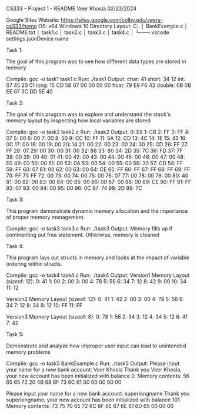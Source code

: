 CS333 - Project 1 - README Veer Khosla 02/22/2024

Google Sites Website:
https://sites.google.com/colby.edu/veers-cs333/home OS: x64 Windows 10
Directory Layout: C:. │ BankExample.c │ README.txt │ task1.c │ task2.c │
task3.c │ task4.c │ └───.vscode settings.jsonDevice name

Task 1:

The goal of this program was to see how different data types are stored
in memory

Compile: gcc -o task1 task1.c Run: ./task1 Output: char: 41 short: 34 12
int: 67 45 23 01 long: 15 CD 5B 07 00 00 00 00 float: 79 E9 F6 42
double: 0B 0B EE 07 3C DD 5E 40

Task 2:

The goal of this program was to explore and understand the stack's
memory layout by inspecting how local variables are stored

Compile: gcc -o task2 task2.c Run: ./task2 Output: 0: E8 1: CB 2: FF 3:
FF 4: 07 5: 00 6: 00 7: 00 8: 50 9: CC 10: FF 11: 5A 12: CD 13: 4C 14:
1E 15: 43 16: 0C 17: 00 18: 00 19: 00 20: 14 21: 00 22: 00 23: 00 24: 30
25: CD 26: FF 27: FF 28: 07 29: 00 30: 00 31: 00 32: 88 33: 80 34: 2D
35: 7C 36: FD 37: 7F 38: 00 39: 00 40: 01 41: 00 42: 00 43: 00 44: 00
45: 00 46: 00 47: 00 48: E0 49: 03 50: 00 51: 00 52: 0A 53: 00 54: 00
55: 00 56: 30 57: CD 58: FF 59: FF 60: 07 61: 00 62: 00 63: 00 64: CE
65: FF 66: FF 67: FF 68: FF 69: FF 70: FF 71: FF 72: 00 73: 00 74: 00
75: 00 76: 07 77: 00 78: 00 79: 00 80: 40 81: 00 82: 00 83: 00 84: 00
85: 00 86: 00 87: 00 88: 00 89: CE 90: FF 91: FF 92: 07 93: 00 94: 00
95: 00 96: 0C 97: 74 98: 2D 99: 7C

Task 3:

This program demonstrate dynamic memory allocation and the importance of
proper memory management.

Compile: gcc -o task3 task3.c Run: ./task3 Output: Memory fills up if
commenting out free statement. Otherwise, memory is cleaned

Task 4:

This program lays out structs in memory and looks at the impact of
variable ordering within structs.

Compile: gcc -o task4 task4.c Run: ./task4 Output: Version1 Memory
Layout (sizeof: 12): 0: 41 1: 00 2: 00 3: 00 4: 78 5: 56 6: 34 7: 12 8:
42 9: 00 10: 34 11: 12

Version2 Memory Layout (sizeof: 12): 0: 41 1: 42 2: 00 3: 00 4: 78 5: 56
6: 34 7: 12 8: 34 9: 12 10: FF 11: FF

Version3 Memory Layout (sizeof: 8): 0: 78 1: 56 2: 34 3: 12 4: 34 5: 12
6: 41 7: 42

Task 5:

Demonstrate and analyze how improper user input can lead to unintended
memory problems

Compile: gcc -o task5 BankExample.c Run: ./task5 Output: Please input
your name for a new bank account: Veer Khosla Thank you Veer Khosla,
your new account has been initialized with balance 0. Memory contents:
56 65 65 72 20 4B 68 6F 73 6C 61 00 00 00 00 00

Please input your name for a new bank account: superlongname Thank you
superlongname, your new account has been initialized with balance 101.
Memory contents: 73 75 70 65 72 6C 6F 6E 67 6E 61 6D 65 00 00 00
